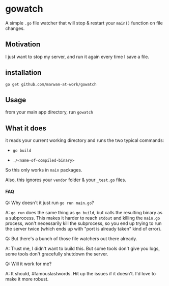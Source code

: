 # gowatch
A simple `.go` file watcher that will stop & restart your `main()` function on file changes.

## Motivation

I just want to stop my server, and run it again every time I save a file.

## installation

`go get github.com/marwan-at-work/gowatch`

## Usage
from your main app directory, run `gowatch`

## What it does

it reads your current working directory and runs the two typical commands:

- `go build`

- `./<name-of-compiled-binary>`

So this only works in `main` packages.

Also, this ignores your `vendor` folder & your `_test.go` files.

#### FAQ

Q: Why doesn't it just run `go run main.go`?

A: `go run` does the same thing as `go build`, but calls the resulting binary as a subprocess. This makes it harder to reach `stdout` and killing the `main.go` process, won't necessarily kill the subprocess, so you end up trying to run the server twice (which ends up with "port is already taken" kind of error).

Q: But there's a bunch of those file watchers out there already.

A: Trust me, I didn't want to build this. But some tools don't give you logs, some tools don't gracefully shutdown the server.

Q: Will it work for me?

A: It should, #famouslastwords. Hit up the issues if it doesn't. I'd love to make it more robust.
